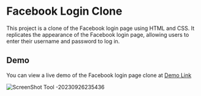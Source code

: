 # Facebook Login Clone

This project is a clone of the Facebook login page using HTML and CSS. It replicates the appearance of the Facebook login page, allowing users to enter their username and password to log in.

## Demo
You can view a live demo of the Facebook login page clone at [Demo Link](https://6513b078b0e36c53424346c6--tourmaline-frangollo-238abe.netlify.app/)


![ScreenShot Tool -20230926235436](https://github.com/divyanshrampal/facebook-login-clone/assets/93667147/134bf7bc-0973-4573-a520-7a55502af58f)
